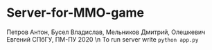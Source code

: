 # Server-for-MMO-game
Петров Антон, Бусел Владислав, Мельников Дмитрий, Олешкевич Евгений
СПбГУ, ПМ-ПУ 2020
\n
To run server write ```python app.py```
